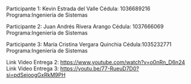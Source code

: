 Participante 1:
Kevin Estrada del Valle 
Cédula: 1036689216
Programa:Ingeniería de Sistemas

Participante 2:
Juan Andrés Rivera Arango 
Cédula: 1037666069
Programa:Ingeniería de Sistemas

Participante 3:
María Cristina Vergara Quinchia
Cédula:1035232771
Programa:Ingeniería de Sistemas

Link Video Entrega 2: https://www.youtube.com/watch?v=o0nRn_D6n24
Link Video Entrega 3: https://youtu.be/77-RueuD7D0?si=pdSejoogGxRkM9PH
